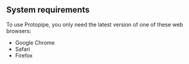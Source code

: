 ## System requirements

To use Protopipe, you only need the latest version of one of these web browsers:

* Google Chrome
* Safari
* Firefox
